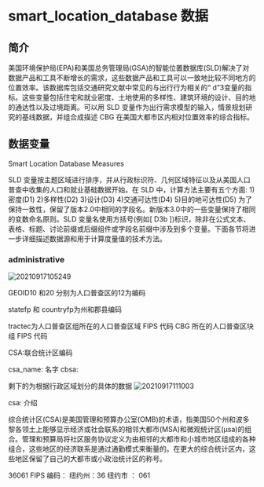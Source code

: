 # smart_location_database 数据
## 简介

美国环境保护局(EPA)和美国总务管理局(GSA)的智能位置数据库(SLD)解决了对数据产品和工具不断增长的需求，这些数据产品和工具可以一致地比较不同地方的位置效率。该数据库包括交通研究文献中常见的与出行行为相关的“ d”3变量的指标。这些变量包括住宅和就业密度、土地使用的多样性、建筑环境的设计、目的地的通达性以及过境距离。可以用 SLD 变量作为出行需求模型的输入，情景规划研究的基线数据，并组合成描述 CBG 在美国大都市区内相对位置效率的综合指标。
## 数据变量

Smart Location Database Measures

SLD 变量按主题区域进行排序，并从行政标识符、几何区域特征以及从美国人口普查中收集的人口和就业基础数据开始。在 SLD 中，计算方法主要有五个方面:
 1)密度(D1) 
 2)多样性(D2) 
 3)设计(D3) 
 4)交通可达性(D4)
 5)目的地可达性(D5)
 为了保持一致性，保留了版本2.0中相同的字段名。新版本3.0中的一些变量保持了相同的变数命名原则。SLD 变量名使用方括号(例如[ D3b ])标识，除非在公式文本、表格、标题、讨论前缀或后缀组件或字段名前缀中涉及到多个变量。下面各节将进一步详细描述数据源和用于计算度量值的技术方法。

 ### administrative

 ![20210917105249](https://xd-imgsubmit.oss-cn-beijing.aliyuncs.com/images/20210917105249.png)

 GEOID10 和20 分别为人口普查区的12为编码

 statefp 和 countryfp为州和郡县编码


tractec为人口普查区组所在的人口普查区域 FIPS 代码
CBG 所在的人口普查区块组 FIPS 代码

CSA:联合统计区编码

csa_name: 名字
cbsa:

剩下的为根据行政区域划分的具体的数据
![20210917111003](https://xd-imgsubmit.oss-cn-beijing.aliyuncs.com/images/20210917111003.png)

csa: 介绍

综合统计区(CSA)是美国管理和预算办公室(OMB)的术语，指美国50个州和波多黎各领土上能够显示经济或社会联系的相邻大都市(MSA)和微观统计区(μsa)的组合。管理和预算局将社区服务协议定义为由相邻的大都市和小城市地区组成的各种组合，这些地区的经济联系是通过通勤模式来衡量的。在更大的综合统计区内，这些地区保留了自己的大都市或小政治统计区的称号。

36061 
FIPS 编码：
纽约州：36
纽约市 ： 061
